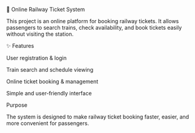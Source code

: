 🚆 Online Railway Ticket System

This project is an online platform for booking railway tickets. It allows passengers to search trains, check availability, and book tickets easily without visiting the station.

✨ Features

User registration & login

Train search and schedule viewing

Online ticket booking & management

Simple and user-friendly interface

Purpose

The system is designed to make railway ticket booking faster, easier, and more convenient for passengers.
